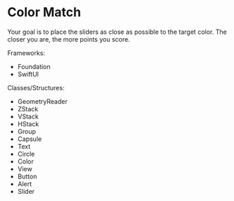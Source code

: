 # Color Match
Your goal is to place the sliders as close as possible to the target color. The closer you are, the more points you score.

Frameworks:
- Foundation
- SwiftUI

Classes/Structures:
- GeometryReader
- ZStack
- VStack
- HStack
- Group
- Capsule
- Text
- Circle
- Color
- View
- Button
- Alert
- Slider
